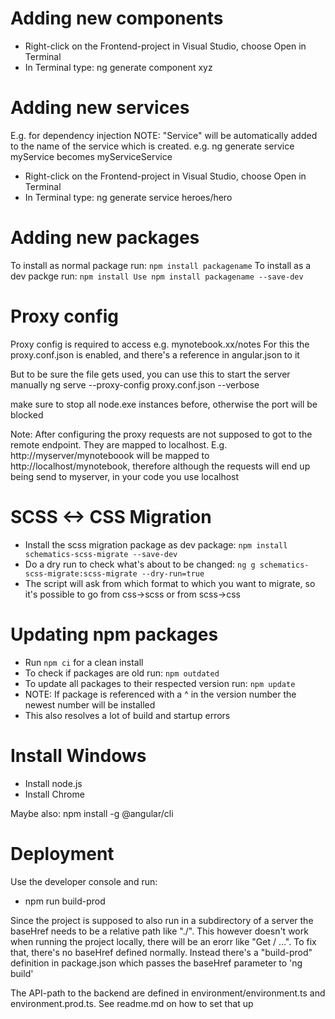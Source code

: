 # Adding new components
* Right-click on the Frontend-project in Visual Studio, choose Open in Terminal
* In Terminal type: ng generate component xyz

# Adding new services
E.g. for dependency injection
NOTE: "Service" will be automatically added to the name of the service which is created. e.g. ng generate service myService becomes myServiceService
* Right-click on the Frontend-project in Visual Studio, choose Open in Terminal
* In Terminal type: ng generate service heroes/hero

# Adding new packages
To install as normal package run: `npm install packagename`
To install as a dev packge run: `npm install Use npm install packagename --save-dev`

# Proxy config
Proxy config is required to access e.g. mynotebook.xx/notes
For this the proxy.conf.json is enabled, and there's a reference in angular.json to it

But to be sure the file gets used, you can use this to start the server manually
ng serve --proxy-config proxy.conf.json --verbose

make sure to stop all node.exe instances before, otherwise the port will be blocked

Note: After configuring the proxy requests are not supposed to got to the remote endpoint. They are mapped
to localhost. E.g. http://myserver/mynoteboook will be mapped to http://localhost/mynotebook, therefore
although the requests will end up being send to myserver, in your code you use localhost

# SCSS <-> CSS Migration
* Install the scss migration package as dev package: `npm install schematics-scss-migrate --save-dev`
* Do a dry run to check what's about to be changed: `ng g schematics-scss-migrate:scss-migrate --dry-run=true`
* The script will ask from which format to which you want to migrate, so it's possible to go from css->scss or from scss->css

# Updating npm packages
* Run ```npm ci``` for a clean install
* To check if packages are old run: ```npm outdated```
* To update all packages to their respected version run: ```npm update```
* NOTE: If package is referenced with a ^ in the version number the newest number will be installed
* This also resolves a lot of build and startup errors


# Install Windows
* Install node.js
* Install Chrome

Maybe also:  npm install -g @angular/cli

# Deployment
Use the developer console and run:
* npm run build-prod

Since the project is supposed to also run in a subdirectory of a server the baseHref needs to be a relative path like "./".
This however doesn't work when running the project locally, there will be an erorr like "Get / ...". To fix that, there's
no baseHref defined normally. Instead there's a "build-prod" definition in package.json which passes the baseHref parameter to 'ng build'

The API-path to the backend are defined in environment/environment.ts and environment.prod.ts. See readme.md on how to set that up
